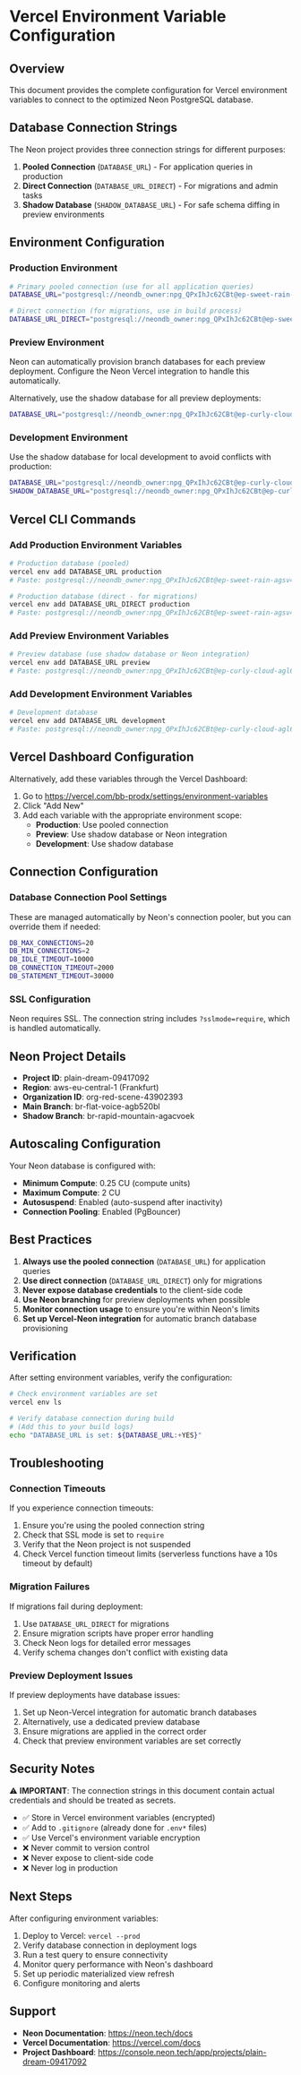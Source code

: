 # Vercel Environment Variable Configuration

## Overview
This document provides the complete configuration for Vercel environment variables to connect to the optimized Neon PostgreSQL database.

## Database Connection Strings

The Neon project provides three connection strings for different purposes:

1. **Pooled Connection** (`DATABASE_URL`) - For application queries in production
2. **Direct Connection** (`DATABASE_URL_DIRECT`) - For migrations and admin tasks
3. **Shadow Database** (`SHADOW_DATABASE_URL`) - For safe schema diffing in preview environments

## Environment Configuration

### Production Environment

```bash
# Primary pooled connection (use for all application queries)
DATABASE_URL="postgresql://neondb_owner:npg_QPxIhJc62CBt@ep-sweet-rain-agsv46iq-pooler.c-2.eu-central-1.aws.neon.tech/neondb?sslmode=require"

# Direct connection (for migrations, use in build process)
DATABASE_URL_DIRECT="postgresql://neondb_owner:npg_QPxIhJc62CBt@ep-sweet-rain-agsv46iq.c-2.eu-central-1.aws.neon.tech/neondb?sslmode=require"
```

### Preview Environment

Neon can automatically provision branch databases for each preview deployment. Configure the Neon Vercel integration to handle this automatically.

Alternatively, use the shadow database for all preview deployments:

```bash
DATABASE_URL="postgresql://neondb_owner:npg_QPxIhJc62CBt@ep-curly-cloud-agl6xcxt.c-2.eu-central-1.aws.neon.tech/neondb?sslmode=require"
```

### Development Environment

Use the shadow database for local development to avoid conflicts with production:

```bash
DATABASE_URL="postgresql://neondb_owner:npg_QPxIhJc62CBt@ep-curly-cloud-agl6xcxt.c-2.eu-central-1.aws.neon.tech/neondb?sslmode=require"
SHADOW_DATABASE_URL="postgresql://neondb_owner:npg_QPxIhJc62CBt@ep-curly-cloud-agl6xcxt.c-2.eu-central-1.aws.neon.tech/neondb?sslmode=require"
```

## Vercel CLI Commands

### Add Production Environment Variables

```bash
# Production database (pooled)
vercel env add DATABASE_URL production
# Paste: postgresql://neondb_owner:npg_QPxIhJc62CBt@ep-sweet-rain-agsv46iq-pooler.c-2.eu-central-1.aws.neon.tech/neondb?sslmode=require

# Production database (direct - for migrations)
vercel env add DATABASE_URL_DIRECT production
# Paste: postgresql://neondb_owner:npg_QPxIhJc62CBt@ep-sweet-rain-agsv46iq.c-2.eu-central-1.aws.neon.tech/neondb?sslmode=require
```

### Add Preview Environment Variables

```bash
# Preview database (use shadow database or Neon integration)
vercel env add DATABASE_URL preview
# Paste: postgresql://neondb_owner:npg_QPxIhJc62CBt@ep-curly-cloud-agl6xcxt.c-2.eu-central-1.aws.neon.tech/neondb?sslmode=require
```

### Add Development Environment Variables

```bash
# Development database
vercel env add DATABASE_URL development
# Paste: postgresql://neondb_owner:npg_QPxIhJc62CBt@ep-curly-cloud-agl6xcxt.c-2.eu-central-1.aws.neon.tech/neondb?sslmode=require
```

## Vercel Dashboard Configuration

Alternatively, add these variables through the Vercel Dashboard:

1. Go to https://vercel.com/bb-prodx/settings/environment-variables
2. Click "Add New"
3. Add each variable with the appropriate environment scope:
   - **Production**: Use pooled connection
   - **Preview**: Use shadow database or Neon integration
   - **Development**: Use shadow database

## Connection Configuration

### Database Connection Pool Settings

These are managed automatically by Neon's connection pooler, but you can override them if needed:

```bash
DB_MAX_CONNECTIONS=20
DB_MIN_CONNECTIONS=2
DB_IDLE_TIMEOUT=10000
DB_CONNECTION_TIMEOUT=2000
DB_STATEMENT_TIMEOUT=30000
```

### SSL Configuration

Neon requires SSL. The connection string includes `?sslmode=require`, which is handled automatically.

## Neon Project Details

- **Project ID**: plain-dream-09417092
- **Region**: aws-eu-central-1 (Frankfurt)
- **Organization ID**: org-red-scene-43902393
- **Main Branch**: br-flat-voice-agb520bl
- **Shadow Branch**: br-rapid-mountain-agacvoek

## Autoscaling Configuration

Your Neon database is configured with:
- **Minimum Compute**: 0.25 CU (compute units)
- **Maximum Compute**: 2 CU
- **Autosuspend**: Enabled (auto-suspend after inactivity)
- **Connection Pooling**: Enabled (PgBouncer)

## Best Practices

1. **Always use the pooled connection** (`DATABASE_URL`) for application queries
2. **Use direct connection** (`DATABASE_URL_DIRECT`) only for migrations
3. **Never expose database credentials** to the client-side code
4. **Use Neon branching** for preview deployments when possible
5. **Monitor connection usage** to ensure you're within Neon's limits
6. **Set up Vercel-Neon integration** for automatic branch database provisioning

## Verification

After setting environment variables, verify the configuration:

```bash
# Check environment variables are set
vercel env ls

# Verify database connection during build
# (Add this to your build logs)
echo "DATABASE_URL is set: ${DATABASE_URL:+YES}"
```

## Troubleshooting

### Connection Timeouts

If you experience connection timeouts:
1. Ensure you're using the pooled connection string
2. Check that SSL mode is set to `require`
3. Verify that the Neon project is not suspended
4. Check Vercel function timeout limits (serverless functions have a 10s timeout by default)

### Migration Failures

If migrations fail during deployment:
1. Use `DATABASE_URL_DIRECT` for migrations
2. Ensure migration scripts have proper error handling
3. Check Neon logs for detailed error messages
4. Verify schema changes don't conflict with existing data

### Preview Deployment Issues

If preview deployments have database issues:
1. Set up Neon-Vercel integration for automatic branch databases
2. Alternatively, use a dedicated preview database
3. Ensure migrations are applied in the correct order
4. Check that preview environment variables are set correctly

## Security Notes

⚠️ **IMPORTANT**: The connection strings in this document contain actual credentials and should be treated as secrets.

- ✅ Store in Vercel environment variables (encrypted)
- ✅ Add to `.gitignore` (already done for `.env*` files)
- ✅ Use Vercel's environment variable encryption
- ❌ Never commit to version control
- ❌ Never expose to client-side code
- ❌ Never log in production

## Next Steps

After configuring environment variables:

1. Deploy to Vercel: `vercel --prod`
2. Verify database connection in deployment logs
3. Run a test query to ensure connectivity
4. Monitor query performance with Neon's dashboard
5. Set up periodic materialized view refresh
6. Configure monitoring and alerts

## Support

- **Neon Documentation**: https://neon.tech/docs
- **Vercel Documentation**: https://vercel.com/docs
- **Project Dashboard**: https://console.neon.tech/app/projects/plain-dream-09417092
